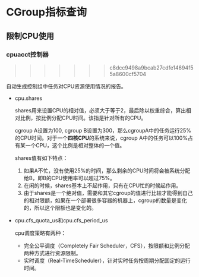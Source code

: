 # CGroup指标查询

## 限制CPU使用
### cpuacct控制器
>>>>>>> c8dcc9498a9bcab27cdfe14694f55a8600cf5704

自动生成控制组中任务对CPU资源使用情况的报告。

- cpu.shares

  shares用来设置CPU的相对值，必须大于等于2，最后除以权重综合，算出相对比例，按比例分配CPU时间。该指是针对所有的CPU。

  cgroup A设置为100, cgroup B设置为300，那么cgroupA中的任务运行25%的CPU时间。对于一个**四核CPU**的系统来说，cgroup A中的任务可以100%占有某一个CPU，这个比例是相对整体的一个值。

  shares值有如下特点：

  1. 如果A不忙，没有使用25%的时间，那么剩余的CPU时间将会被系统分配给B，即B的CPU使用率可以超过75%。
  2. 在闲的时候，shares基本上不起作用，只有在CPU忙的时候起作用。
  3. 由于shares是一个绝对值，需要和其它cgroup的值进行比较才能得到自己的相对限额，如果在一个部署很多容器的机器上，cgroup的数量是变化的，所以这个限额也是变化的。

- cpu.cfs_quota_us和cpu.cfs_period_us

  cpu调度策略有两种：

  - 完全公平调度（Completely Fair Scheduler，CFS），按限额和比例分配两种方式进行资源限制。
  - 实时调度（Real-TimeScheduler），针对实时任务按周期分配固定的运行时间。

  